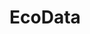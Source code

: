 # EcoData 

<!-- This is the code for the Michigan EcoData website created by Madeline Richards. 


The page include:

	Home Page: index.html
	About Page: about.html
	Project Page: projects.html
	Contact Page: contact.html

	* Any changes to the footer, navigation, or any element found on multiple pages must be changed on each page's html.


Style contents (found in the css folder):

	Website design, layout, style: style.css
	DO NOT EDIT: html5reset.css


Images used for the site are in the image folder. Any image added to the site must be added in the folder


For any questions on the code or how to edit the website, please contact Madeline Richards (madejoyr@umich.edu)
 -->